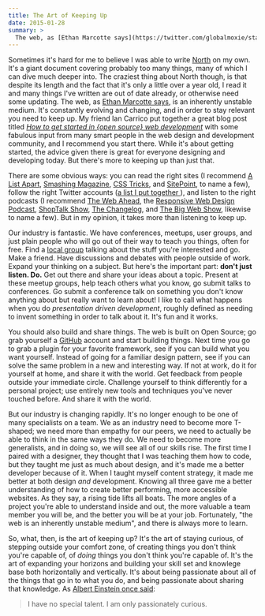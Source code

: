```yaml
---
title: The Art of Keeping Up
date: 2015-01-28
summary: >
  The web, as [Ethan Marcotte says](https://twitter.com/globalmoxie/status/192279851732959232), is an inherently unstable medium. It's constantly evolving and changing, and in order to stay relevant you need to keep up.  This is how I do it.
---
```


Sometimes it's hard for me to believe I was able to write [North](http://pointnorth.io/) on my own. It's a giant document covering probably too many things, many of which I can dive much deeper into. The craziest thing about North though, is that despite its length and the fact that it's only a little over a year old, I read it and many things I've written are out of date already, or otherwise need some updating. The web, as [Ethan Marcotte says](https://twitter.com/globalmoxie/status/192279851732959232), is an inherently unstable medium. It's constantly evolving and changing, and in order to stay relevant you need to keep up. My friend Ian Carrico put together a great blog post titled _[How to get started in {open source} web development](http://fourword.fourkitchens.com/article/how-get-started-open-source-web-development)_ with some fabulous input from many smart people in the web design and development community, and I recommend you start there. While it's about getting started, the advice given there is great for everyone designing and developing today. But there's more to keeping up than just that.

There are some obvious ways: you can read the right sites (I recommend [A List Apart](http://alistapart.com/), [Smashing Magazine](http://www.smashingmagazine.com/), [CSS Tricks](http://css-tricks.com/), and [SitePoint](http://www.sitepoint.com/), to name a few), follow the right Twitter accounts ([a list I put together ](https://twitter.com/Snugug/lists/web-design-dev)), and listen to the right podcasts (I recommend [The Web Ahead](http://5by5.tv/webahead), the [Responsive Web Design Podcast](http://responsivewebdesign.com/podcast/), [ShopTalk Show](http://shoptalkshow.com/), [The Changelog](http://thechangelog.com/), and [The Big Web Show](http://5by5.tv/bigwebshow), likewise to name a few). But in my opinion, it takes more than listening to keep up.

Our industry is fantastic. We have conferences, meetups, user groups, and just plain people who will go out of their way to teach you things, often for free. Find a [local group](http://www.meetup.com/) talking about the stuff you're interested and go. Make a friend. Have discussions and debates with people outside of work. Expand your thinking on a subject. But here's the important part: **don't just listen. Do.** Get out there and share your ideas about a topic. Present at these meetup groups, help teach others what you know, go submit talks to conferences. Go submit a conference talk on something you don't know anything about but really want to learn about! I like to call what happens when you do _presentation driven development_, roughly defined as needing to invent something in order to talk about it. It's fun and it works.

You should also build and share things. The web is built on Open Source; go grab yourself a [GitHub](https://github.com/) account and start building things. Next time you go to grab a plugin for your favorite framework, see if you can build what you want yourself. Instead of going for a familiar design pattern, see if you can solve the same problem in a new and interesting way. If not at work, do it for yourself at home, and share it with the world. Get feedback from people outside your immediate circle. Challenge yourself to think differently for a personal project; use entirely new tools and techniques you've never touched before. And share it with the world.

But our industry is changing rapidly. It's no longer enough to be one of many specialists on a team. We as an industry need to become more T-shaped; we need more than empathy for our peers, we need to actually be able to think in the same ways they do. We need to become more generalists, and in doing so, we will see all of our skills rise. The first time I paired with a designer, they thought that I was teaching them how to code, but they taught me just as much about design, and it's made me a better developer because of it. When I taught myself content strategy, it made me better at both design _and_ development. Knowing all three gave me a better understanding of how to create better performing, more accessible websites. As they say, a rising tide lifts all boats. The more angles of a project you're able to understand inside and out, the more valuable a team member you will be, and the better you will be at your job. Fortunately, "the web is an inherently unstable medium", and there is always more to learn.

So, what, then, is the art of keeping up? It's the art of staying curious, of stepping outside your comfort zone, of creating things you don't think you're capable of, of _doing_ things you don't think you're capable of. It's the art of expanding your horizons and building your skill set and knowlege base both horizontally and vertically. It's about being passionate about all of the things that go in to what you do, and being passionate about sharing that knowledge. As [Albert Einstein once said](http://www.brainyquote.com/quotes/quotes/a/alberteins174001.html?src=t_curious):

> I have no special talent. I am only passionately curious.
